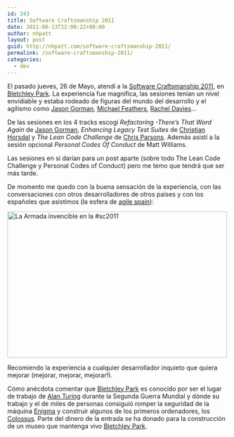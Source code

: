 ```yaml
---
id: 243
title: Software Craftsmanship 2011
date: 2011-06-13T22:09:22+00:00
author: nhpatt
layout: post
guid: http://nhpatt.com/software-craftsmanship-2011/
permalink: /software-craftsmanship-2011/
categories:
  - dev
---
```

El pasado jueves, 26 de Mayo, atendí a la [Software Craftsmanship 2011](http://www.codemanship.co.uk/softwarecraftsmanship/), en [Bletchley Park](http://www.bletchleypark.org.uk/). La experiencia fue magnífica, las sesiones tenían un nivel envidiable y estaba rodeado de figuras del mundo del desarrollo y el agilismo como [Jason Gorman](https://twitter.com/#!/jasongorman), [Michael Feathers](http://www.objectmentor.com/omTeam/feathers_m.html), [Rachel Davies](http://agilecoach.typepad.com/about.html)&#8230;

De las sesiones en los 4 tracks escogí _Refactoring -There’s That Word Again_ de [Jason Gorman](https://twitter.com/jasongorman), _Enhancing Legacy Test Suites_ de [Christian Horsdal](https://twitter.com/#!/chr_horsdal) y _The Lean Code Challenge_ de [Chris Parsons](https://twitter.com/#!/chrismdp). Además asistí a la sesión opcional _Personal Codes Of Conduct_ de Matt Williams.

Las sesiones en sí darían para un post aparte (sobre todo The Lean Code Challenge y Personal Codes of Conduct) pero me temo que tendrá que ser más tarde.

De momento me quedo con la buena sensación de la experiencia, con las conversaciones con otros desarrolladores de otros países y con los españoles que asistimos (la esfera de [agile spain](https://twitter.com/agilespain)):

[<img src="http://farm4.static.flickr.com/3511/5768864686_1fc8b9078f.jpg" alt="La Armada invencible en la #sc2011" width="500" height="333" />](http://www.flickr.com/photos/nhpatt/5768864686/ "La Armada invencible en la #sc2011 by nhpatt, on Flickr")

Recomiendo la experiencia a cualquier desarrollador inquieto que quiera mejorar (mejorar, mejorar, mejorar!).

Cómo anécdota comentar que [Bletchley Park](http://www.bletchleypark.org.uk/) es conocido por ser el lugar de trabajo de [Alan Turing](http://en.wikipedia.org/wiki/Alan_turing) durante la Segunda Guerra Mundial y dónde su trabajo y el de miles de personas consiguió romper la seguridad de la máquina [Enigma](http://en.wikipedia.org/wiki/Enigma_machine) y construir algunos de los primeros ordenadores, los [Colossus](http://en.wikipedia.org/wiki/Colossus_computer). Parte del dinero de la entrada se ha donado para la construcción de un museo que mantenga vivo [Bletchley Park](http://www.bletchleypark.org.uk/).

